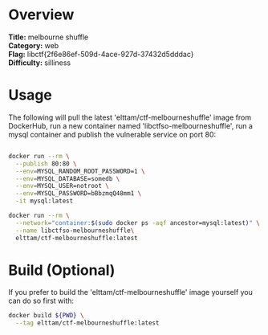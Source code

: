 # Overview

**Title:** melbourne shuffle  
**Category:** web  
**Flag:** libctf{2f6e86ef-509d-4ace-927d-37432d5dddac}  
**Difficulty:** silliness

# Usage

The following will pull the latest 'elttam/ctf-melbourneshuffle' image from DockerHub, run a new container named 'libctfso-melbourneshuffle', run a mysql container and publish the vulnerable service on port 80:

```sh

docker run --rm \
  --publish 80:80 \
  --env=MYSQL_RANDOM_ROOT_PASSWORD=1 \
  --env=MYSQL_DATABASE=somedb \
  --env=MYSQL_USER=notroot \
  --env=MYSQL_PASSWORD=bBbzmqQ48mm1 \
  -it mysql:latest

docker run --rm \
  --network="container:$(sudo docker ps -aqf ancestor=mysql:latest)" \
  --name libctfso-melbourneshuffle\
  elttam/ctf-melbourneshuffle:latest

```

# Build (Optional)

If you prefer to build the 'elttam/ctf-melbourneshuffle' image yourself you can do so first with:

```sh
docker build ${PWD} \
  --tag elttam/ctf-melbourneshuffle:latest
```
